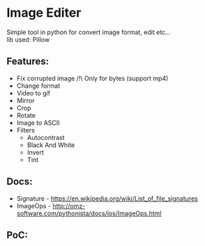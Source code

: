 # Image Editer

Simple tool in python for convert image format, edit etc...<br>
lib used: Pillow

## Features:
- Fix corrupted image /!\ Only for bytes (support mp4)
- Change format
- Video to gif
- Mirror
- Crop
- Rotate
- Image to ASCII
- Filters
  - Autocontrast
  - Black And White
  - Invert
  - Tint

## Docs:
- Signature - https://en.wikipedia.org/wiki/List_of_file_signatures
- ImageOps - http://omz-software.com/pythonista/docs/ios/ImageOps.html

## PoC:
